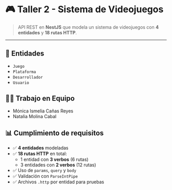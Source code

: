 # 🎮 Taller 2 - Sistema de Videojuegos

> API REST en **NestJS** que modela un sistema de videojuegos con **4 entidades** y **18 rutas HTTP**.

---
## 📌 Entidades
- `Juego`
- `Plataforma`
- `Desarrollador`
- `Usuario`
## 👩‍💻 Trabajo  en  Equipo

* Mónica Ismelia Cañas Reyes 
* Natalia Molina Cabal 

## 📊 Cumplimiento de requisitos
- ✅ **4 entidades** modeladas
- ✅ **18 rutas HTTP** en total:
  - 1 entidad con **3 verbos** (6 rutas)
  - 3 entidades con **2 verbos** (12 rutas)
- ✅ Uso de `params`, `query` y `body`
- ✅ Validación con `ParseIntPipe`
- ✅ Archivos `.http` por entidad para pruebas